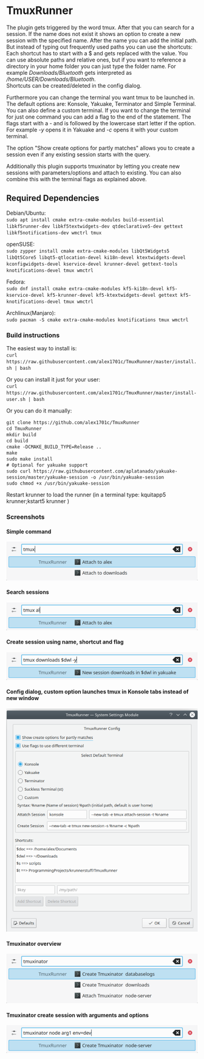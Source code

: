 # TmuxRunner

The plugin gets triggered by the word tmux. After that you can search for a session. If the name does not exist it shows
an option to create a new session with the specified name. After the name you can add the initial path. 
But instead of typing out frequently used paths you can use the shortcuts: Each shortcut has to start with a $ and gets replaced with the value. You can use 
absolute paths and relative ones, but if you want to reference a directory in your home folder you can just type
the folder name. For example *Downloads/Bluetooth* gets interpreted as */home/USER/Downloads/Bluetooth*.  
Shortcuts can be created/deleted in the config dialog.

Furthermore you can change the terminal you want tmux to be launched in.
The default options are: Konsole, Yakuake, Terminator and Simple Terminal. You can also define a custom terminal.
If you want to change the terminal for just one command you can add a flag to the end of the statement. 
The flags start with a *-* and is followed by the lowercase start letter if the option. 
For example *-y* opens it in Yakuake and *-c* opens it with your custom terminal.

The option "Show create options for partly matches" allows you to create a session even if any existing session starts with
the query.

Additionally this plugin supports tmuxinator by letting you create new sessions with parameters/options and attach to existing.
You can also combine this with the terminal flags as explained above.  


Required Dependencies
----------------------
Debian/Ubuntu:  
`sudo apt install cmake extra-cmake-modules build-essential libkf5runner-dev libkf5textwidgets-dev qtdeclarative5-dev gettext libkf5notifications-dev wmctrl tmux`

openSUSE:  
`sudo zypper install cmake extra-cmake-modules libQt5Widgets5 libQt5Core5 libqt5-qtlocation-devel ki18n-devel ktextwidgets-devel kconfigwidgets-devel kservice-devel krunner-devel gettext-tools knotifications-devel tmux wmctrl`  

Fedora:  
`sudo dnf install cmake extra-cmake-modules kf5-ki18n-devel kf5-kservice-devel kf5-krunner-devel kf5-ktextwidgets-devel gettext kf5-knotifications-devel tmux wmctrl`  

Archlinux(Manjaro):  
`sudo pacman -S cmake extra-cmake-modules knotifications tmux wmctrl` 
    
### Build instructions

The easiest way to install is:  
`curl https://raw.githubusercontent.com/alex1701c/TmuxRunner/master/install.sh | bash`  

Or you can install it just for your user:  
`curl https://raw.githubusercontent.com/alex1701c/TmuxRunner/master/install-user.sh | bash`

Or you can do it manually:

```
git clone https://github.com/alex1701c/TmuxRunner
cd TmuxRunner
mkdir build
cd build
cmake -DCMAKE_BUILD_TYPE=Release ..
make
sudo make install
# Optional for yakuake support
sudo curl https://raw.githubusercontent.com/aplatanado/yakuake-session/master/yakuake-session -o /usr/bin/yakuake-session
sudo chmod +x /usr/bin/yakuake-session
```

Restart krunner to load the runner (in a terminal type: kquitapp5 krunner;kstart5 krunner )

### Screenshots

#### Simple command
![Simple command](https://raw.githubusercontent.com/alex1701c/Screenshots/master/TmuxRunner/overviewtmux.png)

#### Search sessions
![Search sessions](https://raw.githubusercontent.com/alex1701c/Screenshots/master/TmuxRunner/tmux_search_sessions.png)

#### Create session using name, shortcut and flag
![Create session](https://raw.githubusercontent.com/alex1701c/Screenshots/master/TmuxRunner/new_session_with%20path_and_option.png)

#### Config dialog, custom option launches tmux in Konsole tabs instead of new window
![Configure plugin](https://raw.githubusercontent.com/alex1701c/Screenshots/master/TmuxRunner/config_dialog.png)

#### Tmuxinator overview
![Configure plugin](https://raw.githubusercontent.com/alex1701c/Screenshots/master/TmuxRunner/tmuxinator_overview.png)

#### Tmuxinator create session with arguments and options
![Configure plugin](https://raw.githubusercontent.com/alex1701c/Screenshots/master/TmuxRunner/tmuxinator_create_args_options.png)
